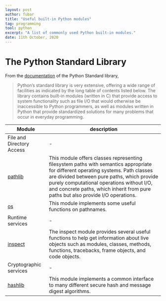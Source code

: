 ```yaml
---
layout: post
author: fubar
title: "Useful built-in Python modules"
tag: programming
tool: python
excerpt: "A list of commonly used Python built-in modules."
date: 11th October, 2020
---
```


# The Python Standard Library

From the [documentation](https://docs.python.org/3/library/index.html) of the Python Standard library,

> Python’s standard library is very extensive, offering a wide range of facilities as indicated by the long table of contents listed below. The library contains built-in modules (written in C) that provide access to system functionality such as file I/O that would otherwise be inaccessible to Python programmers, as well as modules written in Python that provide standardized solutions for many problems that occur in everyday programming.

Module | description
---------|------
File and Directory Access | -
[pathlib](https://docs.python.org/3/library/pathlib.html) | This module offers classes representing filesystem paths with semantics appropriate for different operating systems. Path classes are divided between pure paths, which provide purely computational operations without I/O, and concrete paths, which inherit from pure paths but also provide I/O operations.
[os](https://docs.python.org/3/library/os.path.html)  | This module implements some useful functions on pathnames.
Runtime services | -
[inspect](https://docs.python.org/3/library/inspect.html?highlight=inspect#module-inspect) | The inspect module provides several useful functions to help get information about live objects such as modules, classes, methods, functions, tracebacks, frame objects, and code objects.
Cryptographic services | -
[hashlib](https://docs.python.org/3/library/hashlib.html) | This module implements a common interface to many different secure hash and message digest algorithms.
